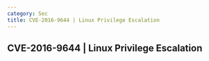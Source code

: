 ```yaml
---
category: Sec
title: CVE-2016-9644 | Linux Privilege Escalation
---
```


## CVE-2016-9644 | Linux Privilege Escalation